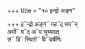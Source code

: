 +++
title = "१० इन्द्रो अङ्ग"

+++
इ᳓न्द्रो अङ्ग᳓ मह᳓द् भय᳓म्  
अभी᳓ ष᳓द् अ᳓प चुच्यवत्  
स᳓ हि᳓ स्थिरो᳓ वि᳓चर्षणिः